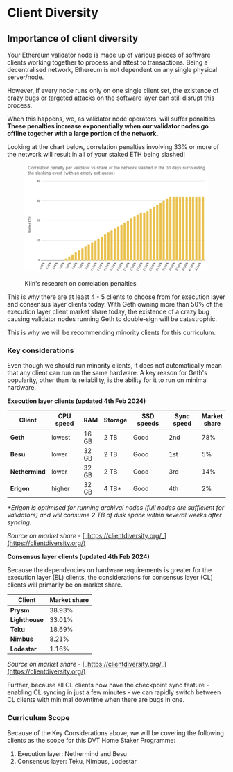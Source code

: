 # Client Diversity

## Importance of client diversity

Your Ethereum validator node is made up of various pieces of software clients working together to process and attest to transactions. Being a decentralised network, Ethereum is not dependent on any single physical server/node.

However, if every node runs only on one single client set, the existence of crazy bugs or targeted attacks on the software layer can still disrupt this process.

When this happens, we, as validator node operators, will suffer penalties. **These penalties increase exponentially when our validator nodes go offline together with a large portion of the network.**

Looking at the chart below, correlation penalties involving 33% or more of the network will result in all of your staked ETH being slashed!

<figure><img src=".gitbook/assets/image (18).png" alt=""><figcaption><p>Kiln's research on correlation penalties</p></figcaption></figure>

This is why there are at least 4 - 5 clients to choose from for execution layer and consensus layer clients today. With Geth owning more than 50% of the execution layer client market share today, the existence of a crazy bug causing validator nodes running Geth to double-sign will be catastrophic.

This is why we will be recommending minority clients for this curriculum.

### Key considerations <a href="#key-considerations" id="key-considerations"></a>

Even though we should run minority clients, it does not automatically mean that any client can run on the same hardware. A key reason for Geth's popularity, other than its reliability, is the ability for it to run on minimal hardware.

**Execution layer clients (updated 4th Feb 2024)**

<table><thead><tr><th>Client</th><th width="118">CPU speed</th><th>RAM</th><th>Storage</th><th width="130">SSD speeds</th><th width="129">Sync speed</th><th>Market share</th></tr></thead><tbody><tr><td><strong>Geth</strong></td><td>lowest</td><td>16 GB</td><td>2 TB</td><td>Good</td><td>2nd</td><td>78%</td></tr><tr><td><strong>Besu</strong></td><td>lower</td><td>32 GB</td><td>2 TB</td><td>Good</td><td>1st</td><td>5%</td></tr><tr><td><strong>Nethermind</strong></td><td>lower</td><td>32 GB</td><td>2 TB</td><td>Good</td><td>3rd</td><td>14%</td></tr><tr><td><strong>Erigon</strong></td><td>higher</td><td>32 GB</td><td>4 TB*</td><td>Good</td><td>4th</td><td>2%</td></tr></tbody></table>

_\*Erigon is optimised for running archival nodes (full nodes are sufficient for validators) and will consume 2 TB of disk space within several weeks after syncing._

_Source on market share -_ [_https://clientdiversity.org/_](https://clientdiversity.org/)

**Consensus layer clients (updated 4th Feb 2024)**

Because the dependencies on hardware requirements is greater for the execution layer (EL) clients, the considerations for consensus layer (CL) clients will primarily be on market share.

| Client         | Market share |
| -------------- | ------------ |
| **Prysm**      | 38.93%       |
| **Lighthouse** | 33.01%       |
| **Teku**       | 18.69%       |
| **Nimbus**     | 8.21%        |
| **Lodestar**   | 1.16%        |

_Source on market share -_ [_https://clientdiversity.org/_](https://clientdiversity.org/)

Further, because all CL clients now have the checkpoint sync feature - enabling CL syncing in just a few minutes - we can rapidly switch between CL clients with minimal downtime when there are bugs in one.

### Curriculum Scope <a href="#curriculum-scope" id="curriculum-scope"></a>

Because of the Key Considerations above, we will be covering the following clients as the scope for this DVT Home Staker Programme:

1. Execution layer: Nethermind and Besu
2. Consensus layer: Teku, Nimbus, Lodestar
